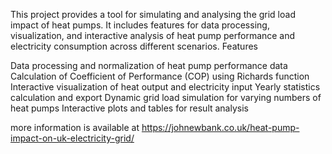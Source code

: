 This project provides a tool for simulating and analysing the grid load impact of heat pumps. It includes features for data processing, visualization, and interactive analysis of heat pump performance and electricity consumption across different scenarios.
Features

Data processing and normalization of heat pump performance data
Calculation of Coefficient of Performance (COP) using Richards function
Interactive visualization of heat output and electricity input
Yearly statistics calculation and export
Dynamic grid load simulation for varying numbers of heat pumps
Interactive plots and tables for result analysis

more information is available at https://johnewbank.co.uk/heat-pump-impact-on-uk-electricity-grid/
